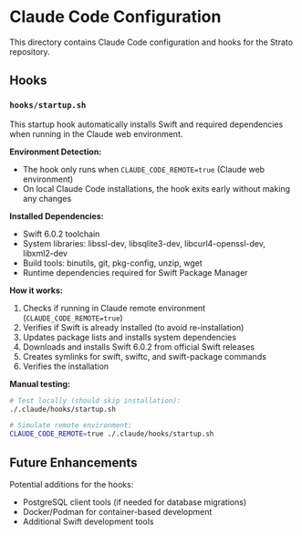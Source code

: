 # Claude Code Configuration

This directory contains Claude Code configuration and hooks for the Strato repository.

## Hooks

### `hooks/startup.sh`

This startup hook automatically installs Swift and required dependencies when running in the Claude web environment.

**Environment Detection:**
- The hook only runs when `CLAUDE_CODE_REMOTE=true` (Claude web environment)
- On local Claude Code installations, the hook exits early without making any changes

**Installed Dependencies:**
- Swift 6.0.2 toolchain
- System libraries: libssl-dev, libsqlite3-dev, libcurl4-openssl-dev, libxml2-dev
- Build tools: binutils, git, pkg-config, unzip, wget
- Runtime dependencies required for Swift Package Manager

**How it works:**
1. Checks if running in Claude remote environment (`CLAUDE_CODE_REMOTE=true`)
2. Verifies if Swift is already installed (to avoid re-installation)
3. Updates package lists and installs system dependencies
4. Downloads and installs Swift 6.0.2 from official Swift releases
5. Creates symlinks for swift, swiftc, and swift-package commands
6. Verifies the installation

**Manual testing:**
```bash
# Test locally (should skip installation):
./.claude/hooks/startup.sh

# Simulate remote environment:
CLAUDE_CODE_REMOTE=true ./.claude/hooks/startup.sh
```

## Future Enhancements

Potential additions for the hooks:
- PostgreSQL client tools (if needed for database migrations)
- Docker/Podman for container-based development
- Additional Swift development tools
